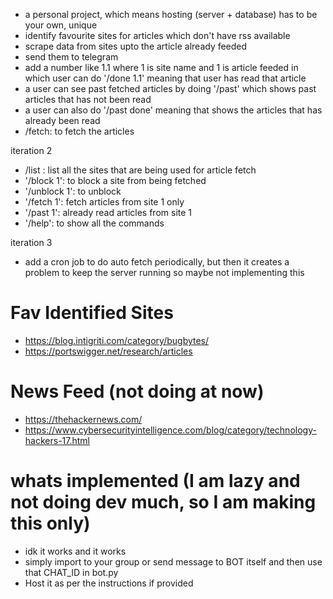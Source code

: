 - a personal project, which means hosting (server + database) has to be your own, unique
- identify favourite sites for articles which don't have rss available
- scrape data from sites upto the article already feeded
- send them to telegram
- add a number like 1.1 where 1 is site name and 1 is article feeded in which user can do '/done 1.1' meaning that
user has read that article
- a user can see past fetched articles by doing '/past' which shows past articles that has not been read
- a user can also do '/past done' meaning that shows the articles that has already been read
- /fetch: to fetch the articles


iteration 2
- /list : list all the sites that are being used for article fetch
- '/block 1': to block a site from being fetched
- '/unblock 1': to unblock
- '/fetch 1': fetch articles from site 1 only
- '/past 1': already read articles from site 1
- '/help': to show all the commands

iteration 3
- add a cron job to do auto fetch periodically, but then it creates a problem to keep the server running so maybe 
not implementing this


# Fav Identified Sites
- https://blog.intigriti.com/category/bugbytes/
- https://portswigger.net/research/articles


# News Feed (not doing at now)
- https://thehackernews.com/
- https://www.cybersecurityintelligence.com/blog/category/technology-hackers-17.html


# whats implemented (I am lazy and not doing dev much, so I am making this only)
- idk it works and it works
- simply import to your group or send message to BOT itself and then use that CHAT_ID in bot.py
- Host it as per the instructions if provided

